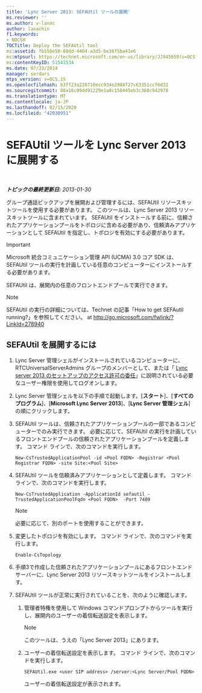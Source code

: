 ```yaml
---
title: 'Lync Server 2013: SEFAUtil ツールの展開'
ms.reviewer: ''
ms.author: v-lanac
author: lanachin
f1.keywords:
- NOCSH
TOCTitle: Deploy the SEFAUtil tool
ms:assetid: fb556e50-88dd-4404-a3d5-be36f5ba41e6
ms:mtpsurl: https://technet.microsoft.com/en-us/library/JJ945659(v=OCS.15)
ms:contentKeyID: 51541534
ms.date: 07/23/2014
manager: serdars
mtps_version: v=OCS.15
ms.openlocfilehash: b3ff23a228710ecc934e2984f27c63351ccf6d32
ms.sourcegitcommit: 88a16c09dd91229e1a8c156445eb3c360c942978
ms.translationtype: MT
ms.contentlocale: ja-JP
ms.lasthandoff: 02/15/2020
ms.locfileid: "42030951"
---
```

<div data-xmlns="http://www.w3.org/1999/xhtml">

<div class="topic" data-xmlns="http://www.w3.org/1999/xhtml" data-msxsl="urn:schemas-microsoft-com:xslt" data-cs="http://msdn.microsoft.com/">

<div data-asp="http://msdn2.microsoft.com/asp">

# <a name="deploy-the-sefautil-tool-in-lync-server-2013"></a>SEFAUtil ツールを Lync Server 2013 に展開する

</div>

<div id="mainSection">

<div id="mainBody">

<span> </span>

_**トピックの最終更新日:** 2013-01-30_

グループ通話ピックアップを展開および管理するには、SEFAUtil リソースキットツールを使用する必要があります。 このツールは、Lync Server 2013 リソースキットツールに含まれています。 SEFAUtil をインストールする前に、信頼されたアプリケーションプールをトポロジに含める必要があり、信頼済みアプリケーションとして SEFAUtil を指定し、トポロジを有効にする必要があります。

<div>


> [!IMPORTANT]  
> Microsoft 統合コミュニケーション管理 API (UCMA) 3.0 コア SDK は、SEFAUtil ツールの実行を計画している任意のコンピューターにインストールする必要があります。



</div>

SEFAUtil は、展開内の任意のフロントエンドプールで実行できます。

<div>


> [!NOTE]  
> SEFAUtil の実行の詳細については、Technet の記事「How to get SEFAutil running?」を参照してください。 at <A href="http://go.microsoft.com/fwlink/?linkid=278940">http://go.microsoft.com/fwlink/?LinkId=278940</A>



</div>

<div>

## <a name="to-deploy-sefautil"></a>SEFAUtil を展開するには

1.  Lync Server 管理シェルがインストールされているコンピューターに、RTCUniversalServerAdmins グループのメンバーとして、または「 [Lync server 2013 のセットアップのアクセス許可の委任](lync-server-2013-delegate-setup-permissions.md)」に説明されている必要なユーザー権限を使用してログオンします。

2.  Lync Server 管理シェルを以下の手順で起動します。[**スタート**]、[**すべてのプログラム**]、[**Microsoft Lync Server 2013**]、[**Lync Server 管理シェル**] の順にクリックします。

3.  SEFAUtil ツールは、信頼されたアプリケーションプールの一部であるコンピューターでのみ実行できます。 必要に応じて、SEFAUtil の実行を計画しているフロントエンドプールの信頼されたアプリケーションプールを定義します。 コマンド ラインで、次のコマンドを実行します。
    
        New-CsTrustedApplicationPool -id <Pool FQDN> -Registrar <Pool Registrar FQDN> -site Site:<Pool Site>

4.  SEFAUtil ツールを信頼済みアプリケーションとして定義します。 コマンド ラインで、次のコマンドを実行します。
    
        New-CsTrustedApplication -ApplicationId sefautil -TrustedApplicationPoolFqdn <Pool FQDN>  -Port 7489
    
    <div>
    

    > [!NOTE]  
    > 必要に応じて、別のポートを使用することができます。

    
    </div>

5.  変更したトポロジを有効にします。 コマンド ラインで、次のコマンドを実行します。
    
        Enable-CsTopology

6.  手順3で作成した信頼されたアプリケーションプールにあるフロントエンドサーバーに、Lync Server 2013 リソースキットツールをインストールします。

7.  SEFAUtil ツールが正常に実行されていることを、次のように確認します。
    
    1.  管理者特権を使用して Windows コマンドプロンプトからツールを実行し、展開内のユーザーの着信転送設定を表示します。
        
        <div>
        

        > [!NOTE]  
        > このツールは、うえの「Lync Server 2013」にあります。

        
        </div>
    
    2.  ユーザーの着信転送設定を表示します。 コマンド ラインで、次のコマンドを実行します。
        
            SEFAUtil.exe <user SIP address> /server:<Lync Server/Pool FQDN>
        
        ユーザーの着信転送設定が表示されます。

</div>

</div>

<span> </span>

</div>

</div>

</div>

